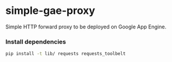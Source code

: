 # simple-gae-proxy
Simple HTTP forward proxy to be deployed on Google App Engine.

### Install dependencies
```sh
pip install -t lib/ requests requests_toolbelt
```
